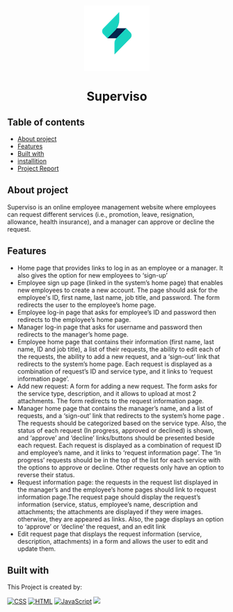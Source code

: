 
<p align="center">
 <img src="images/logo.png" height="150" alt="logo">
</p>
<h1 align="center">
Superviso
</h1>

## Table of contents
* [About project](#about-project)
* [Features](#Features)
* [Built with](#Built-with)
* [installition](#installition)
* [Project Report](#Project-Report)

## About project
Superviso is an online employee management website where employees can request different services (i.e., promotion, leave, resignation, allowance, health insurance), and a manager can approve or decline the request.
	
## Features
* Home page that provides links to log in as an employee or a manager. It also gives the option for new employees to ‘sign-up’
* Employee sign up page (linked in the system’s home page) that enables new employees to create a new account. The page should ask for the employee's ID, first name, last name, job title, and password. The form redirects the user to the employee’s home page.
* Employee log-in page that asks for employee’s ID and password then redirects to the employee’s home page.
* Manager log-in page that asks for username and password then redirects to the manager’s home page.
* Employee home page that contains their information (first name, last name, ID and job title), a list of their requests, the ability to edit each of the requests, the ability to add a new request, and a ‘sign-out’ link that redirects to the system’s home page.
Each request is displayed as a combination of request’s ID and service type, and it links to ‘request information page’.
* Add new request: A form for adding a new request. The form asks for the service type, description, and it allows to upload at most 2 attachments. The form redirects to the request information page.
* Manager home page that contains the manager’s name, and a list of requests, and a ‘sign-out’ link that redirects to the system’s home page .
The requests should be categorized based on the service type. Also, the status of each request (In progress, approved or declined) is shown, and ‘approve’ and ‘decline’ links/buttons should be presented beside each request. Each request is displayed as a combination of request ID and employee’s name, and it links to ‘request information page’.
The ‘In progress’ requests should be in the top of the list for each service with the options to approve or decline. Other requests only have an option to reverse their status.
* Request information page: the requests in the request list displayed in the manager’s and the employee’s home pages should link to request information page.The request page should display the request’s information (service, status, employee’s name, description and attachments; the attachments are displayed if they were images. otherwise, they are appeared as links. Also, the page displays an option to ‘approve’ or ‘decline’ the request, and
an edit link
* Edit request page that displays the request information (service, description, attachments) in a form and allows the user to edit and update them.

## Built with 
This Project is created by:
<p align="left"> 
<a href="https://github.com/search?q=user%3ADenverCoder1+language%3Acss"><img alt="CSS" src="https://img.shields.io/badge/CSS-1572B6.svg?logo=css3&logoColor=white"></a>
<a href="https://github.com/search?q=user%3ADenverCoder1+language%3Ahtml"><img alt="HTML" src="https://img.shields.io/badge/HTML-E34F26.svg?logo=html5&logoColor=white"></a>
     <a href="https://github.com/search?q=user%3ADenverCoder1+language%3Ajavascript"><img alt="JavaScript" src="https://img.shields.io/badge/JavaScript-F7DF1E.svg?logo=javascript&logoColor=black"></a>
 <img src="https://camo.githubusercontent.com/fd87758fc59a55844627fb6067a253aa4e35da509789a55be28311b0a09eb6cf/68747470733a2f2f696d672e736869656c64732e696f2f7374617469632f76313f7374796c653d666f722d7468652d6261646765266d6573736167653d6a517565727926636f6c6f723d303736394144266c6f676f3d6a5175657279266c6f676f436f6c6f723d464646464646266c6162656c3d" height="20">
 </p>
     


